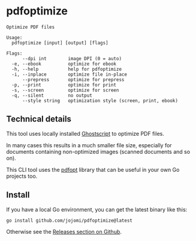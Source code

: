 # pdfoptimize

```
Optimize PDF files

Usage:
  pdfoptimize [input] [output] [flags]

Flags:
      --dpi int        image DPI (0 = auto)
  -e, --ebook          optimize for ebook
  -h, --help           help for pdfoptimize
  -i, --inplace        optimize file in-place
      --prepress       optimize for prepress
  -p, --print          optimize for print
  -s, --screen         optimize for screen
  -q, --silent         no output
      --style string   optimization style (screen, print, ebook)

```

## Technical details

This tool uses locally installed [Ghostscript](https://www.ghostscript.com) to optimize PDF files.

In many cases this results in a much smaller file size, especially for documents containing non-optimized images (scanned documents and so on).

This CLI tool uses the [pdfopt](https://github.com/jojomi/pdfopt) library that can be useful in your own Go projects too.

## Install

If you have a local Go environment, you can get the latest binary like this:

```shell
go install github.com/jojomi/pdfoptimize@latest
```

Otherwise see the [Releases section on Github](https://github.com/jojomi/pdfoptimize/releases).